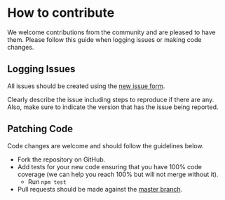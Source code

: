 # How to contribute
We welcome contributions from the community and are pleased to have them.  Please follow this guide when logging issues or making code changes.

## Logging Issues
All issues should be created using the [new issue form](https://github.com/xogroup/helm-chart-s3-publisher/issues/new).

Clearly describe the issue including steps to reproduce if there are any.  Also, make sure to indicate the version that has the issue being reported.

## Patching Code
Code changes are welcome and should follow the guidelines below.

* Fork the repository on GitHub.
* Add tests for your new code ensuring that you have 100% code coverage (we can help you reach 100% but will not merge without it).
    * Run `npm test`
* Pull requests should be made against the [master branch](https://github.com/xogroup/helm-chart-s3-publisher/tree/master).